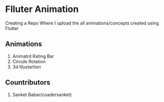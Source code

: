 # Flluter Animation

Creating a Repo Where I upload the all animations/concepts created using Flutter

## Animations

1. Animatrd Rating Bar 
2. Circule Rotation
3. 3d Illustartion

## Countributors
1. Sanket Babar(coadersanket)

